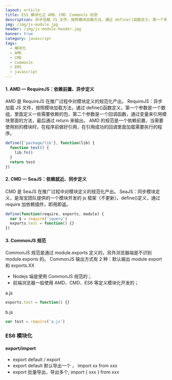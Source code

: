 ```yaml
---
layout: article
title: ES5 模块化之 AMD、CMD、CommonJs 区别
description: 异步加载 JS 文件，按照模块加载方法，通过 define()函数定义，第一个参数是一个数组，里面定义一些需要依赖的包，第二个参数是一个回调函数，通过变量来引用模块里面的方法，最后通过 return 来输出
img: /img/js-module.jpg
header: /img/js-module-header.jpg
banner: true
category: javascript
tags:
  - 模块化
  - AMD
  - CMD
  - CommonJs
  - EMS
  - javascript
---
```




#### 1. AMD — RequireJS：依赖前置、异步定义

AMD 是 RequireJS 在推广过程中对模块定义的规范化产出。
RequireJS：异步加载 JS 文件，按照模块加载方法，通过 define()函数定义，第一个参数是一个数组，里面定义一些需要依赖的包，第二个参数是一个回调函数，通过变量来引用模块里面的方法，最后通过 return 来输出。
AMD 的规范是一个依赖前置，当需要使用别的模块时，在程序前做好引用，在引用成功的回调里面加载需要执行的程序。

```js
define(['package/lib'], function(lib) {
  function test() {
    lib.fn()
  }
  return test
})
```

#### 2. CMD — SeaJS：依赖就近、同步定义

CMD 是 SeaJS 在推广过程中对模块定义的规范化产出。
SeaJS：同步模块定义，是淘宝团队提供的一个模块开发的 js 框架（不更新）。define()定义，通过 require 加依赖插件，即用即返。

```js
define(function(require, exports, module) {
  var $ = require('jquery')
  exports.test = function() {}
})
```

#### 3. CommonJS 规范

CommonJS 规范是通过 module.exports 定义的，另外浏览器端是不识别 module.exports 的。
CommonJS 输出方式有 2 种：默认输出 module export 和 exports.XX

- Nodejs 端是使用 CommonJS 规范的；
- 前端浏览器一般使用 AMD、CMD、ES6 等定义模块化开发的；

a.js

```js
exports.test = function() {}
```

b.js

```js
var test = require('a.js')
```

### ES6 模块化

#### export/import

- export default / export
- export default 默认导出一个 ， import xx from xxx
- export 批量导出，导出多个, import { xxx } from xxx
